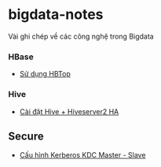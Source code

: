 # bigdata-notes
Vài ghi chép về các công nghệ trong Bigdata

### HBase

- [Sử dụng HBTop](docs/hbase/hbtop-introduction.md)

### Hive

- [Cài đặt Hive + Hiveserver2 HA](docs/hive/install-hive-HA-with-ZooKeeper.md)

## Secure

- [Cấu hình Kerberos KDC Master - Slave](https://github.com/hoangdh/kerberos-guide)
